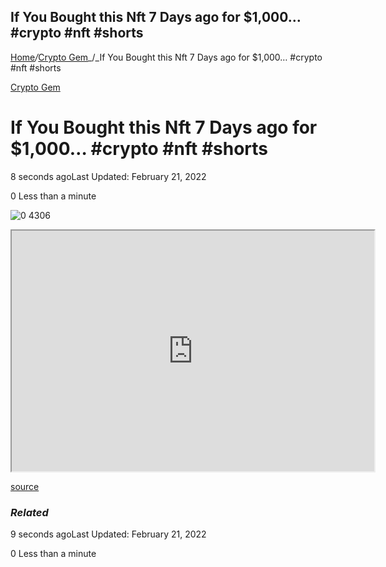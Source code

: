 ## If You Bought this Nft 7 Days ago for $1,000… #crypto #nft #shorts

[Home](https://coinmarketdo.com/)_/_[Crypto Gem](https://coinmarketdo.com/crypto-gem/)_/_If You Bought this Nft 7 Days ago for $1,000… #crypto #nft #shorts

[Crypto Gem]([https://coinmarketdo.com/crypto-gem/](https://www.google.com/url?rct=j&sa=t&url=https://coinmarketbag.com/&cd=CAAYADIaNDgxYTk3OWFmMTg3NDA3ZDpjb206ZW46VVM&ct=ga&usg=AOvVaw3eauHLmSc6WrQFG2SAdNnO))

If You Bought this Nft 7 Days ago for $1,000… #crypto #nft #shorts
==================================================================

8 seconds agoLast Updated: February 21, 2022

0 Less than a minute

![0 4306](https://cdn.hashnode.com/res/hashnode/image/upload/v1645419340175/BbjOwgzDE.jpeg)

<iframe width="580" height="385" src="https://www.youtube.com/embed/g_Utz5hhHXM?rel=0&amp;cc_load_policy=1&amp;hl=en&amp;modestbranding=1"></iframe>

[source](https://www.google.com/url?rct=j&sa=t&url=https://coinmarketbag.com/&cd=CAAYADIaNDgxYTk3OWFmMTg3NDA3ZDpjb206ZW46VVM&ct=ga&usg=AOvVaw3eauHLmSc6WrQFG2SAdNnO)

### _Related_

9 seconds agoLast Updated: February 21, 2022

0 Less than a minute
